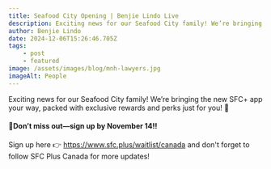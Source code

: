 ```yaml
---
title: Seafood City Opening | Benjie Lindo Live
description: Exciting news for our Seafood City family! We’re bringing the new SFC+ app your way, packed with exclusive rewards and perks just for you! 🎉
author: Benjie Lindo
date: 2024-12-06T15:26:46.705Z
tags:
    - post
    - featured
image: /assets/images/blog/mnh-lawyers.jpg
imageAlt: People
---
```


Exciting news for our Seafood City family! We’re bringing the new SFC+ app your way, packed with exclusive rewards and perks just for you! 🎉

#### 🎊Don’t miss out—sign up by November 14‼️

Sign up here 👉 <a href="https://www.sfc.plus/waitlist/canada" target="_blank"> https://www.sfc.plus/waitlist/canada</a> and don't forget to follow SFC Plus Canada for more updates!